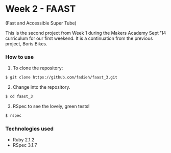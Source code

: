 # Week 2 - FAAST
(Fast and Accessible Super Tube)

This is the second project from Week 1 during the Makers Academy Sept '14 curriculum for our first weekend. It is a continuation from the previous project, Boris Bikes.

### How to use

1)  To clone the repository:

```sh
$ git clone https://github.com/fadieh/faast_3.git
```

2)  Change into the repository.

```sh
$ cd faast_3
```

3) RSpec to see the lovely, green tests!

```sh
$ rspec
```

### Technologies used

- Ruby 2.1.2
- RSpec 3.1.7